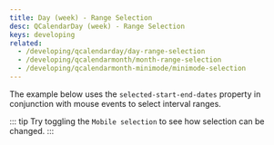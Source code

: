 ```yaml
---
title: Day (week) - Range Selection
desc: QCalendarDay (week) - Range Selection
keys: developing
related:
  - /developing/qcalendarday/day-range-selection
  - /developing/qcalendarmonth/month-range-selection
  - /developing/qcalendarmonth-minimode/minimode-selection
---
```

The example below uses the `selected-start-end-dates` property in conjunction with mouse events to select interval ranges.

::: tip
Try toggling the `Mobile selection` to see how selection can be changed.
:::

<example-viewer
  title="Range Selection"
  file="WeekSelection"
  codepen-title="QCalendarDay"
/>

